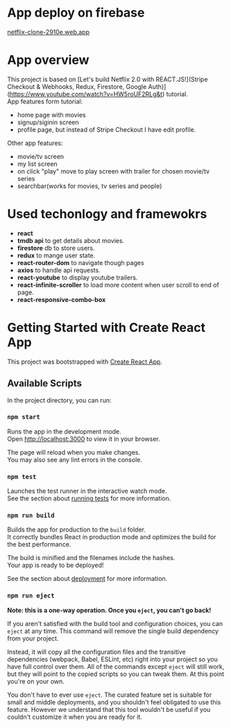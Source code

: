 # App deploy on firebase

[netflix-clone-2910e.web.app](https://netflix-clone-2910e.web.app)

# App overview

This project is based on [Let's build Netflix 2.0 with REACT.JS!](Stripe Checkout & Webhooks, Redux, Firestore, Google Auth)] (https://www.youtube.com/watch?v=HW5roUF2RLg&t) tutorial. <br />
App features form tutorial:
- home page with movies
- signup/siginin screen
- profile page, but instead of Stripe Checkout I have edit profile.

Other app features:
- movie/tv screen
- my list screen
- on click "play" move to play screen with trailer for chosen movie/tv series
- searchbar(works for movies, tv series and people)

# Used techonlogy and framewokrs

- **react**
- **tmdb api** to get details about movies.
- **firestore** db to store users.
- **redux** to mange user state.
- **react-router-dom** to navigate though pages
- **axios** to handle api requests.
- **react-youtube** to display youtube trailers.
- **react-infinite-scroller** to load more content when user scroll to end of page.
- **react-responsive-combo-box**   

# Getting Started with Create React App

This project was bootstrapped with [Create React App](https://github.com/facebook/create-react-app).

## Available Scripts

In the project directory, you can run:

### `npm start`

Runs the app in the development mode.\
Open [http://localhost:3000](http://localhost:3000) to view it in your browser.

The page will reload when you make changes.\
You may also see any lint errors in the console.

### `npm test`

Launches the test runner in the interactive watch mode.\
See the section about [running tests](https://facebook.github.io/create-react-app/docs/running-tests) for more information.

### `npm run build`

Builds the app for production to the `build` folder.\
It correctly bundles React in production mode and optimizes the build for the best performance.

The build is minified and the filenames include the hashes.\
Your app is ready to be deployed!

See the section about [deployment](https://facebook.github.io/create-react-app/docs/deployment) for more information.

### `npm run eject`

**Note: this is a one-way operation. Once you `eject`, you can't go back!**

If you aren't satisfied with the build tool and configuration choices, you can `eject` at any time. This command will remove the single build dependency from your project.

Instead, it will copy all the configuration files and the transitive dependencies (webpack, Babel, ESLint, etc) right into your project so you have full control over them. All of the commands except `eject` will still work, but they will point to the copied scripts so you can tweak them. At this point you're on your own.

You don't have to ever use `eject`. The curated feature set is suitable for small and middle deployments, and you shouldn't feel obligated to use this feature. However we understand that this tool wouldn't be useful if you couldn't customize it when you are ready for it.
